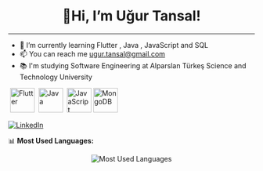 <h1 align="center">👋Hi, I’m Uğur Tansal!</h1>

---
- 🌱 I’m currently learning Flutter , Java , JavaScript and SQL
- 📫 You can reach me  ugur.tansal@gmail.com
- 📚 I'm studying Software Engineering at Alparslan Türkeş Science and Technology University
  
  
<p align="left">
  <img href="https://flutter.dev/" target="" > <img src="https://cdn.jsdelivr.net/gh/devicons/devicon/icons/flutter/flutter-original.svg" alt="Flutter" width="50" height="50"/> </img>
  <img href="https://www.java.com/" target="_blank"> <img src="https://cdn.jsdelivr.net/gh/devicons/devicon/icons/java/java-original.svg" alt="Java" width="50" height="50"/> </img>
  <img href="https://developer.mozilla.org/en-US/docs/Web/JavaScript" target="_blank"> <img src="https://cdn.jsdelivr.net/gh/devicons/devicon/icons/javascript/javascript-original.svg" alt="JavaScript" width="50" height="50"/> </img>
   <img src="https://cdn.jsdelivr.net/gh/devicons/devicon/icons/mongodb/mongodb-original.svg" alt="MongoDB" width="50" height="50"/>

</p>
  
[![LinkedIn](https://img.shields.io/badge/LinkedIn-0A66C2?style=for-the-badge&logo=linkedin&logoColor=white)](https://www.linkedin.com/in/u%C4%9Fur-tansal)

📊 **Most Used Languages:**  
<p align="center">
  <img src="https://github-readme-stats.vercel.app/api/top-langs/?username=ugurtansal&layout=compact&theme=dark" alt="Most Used Languages">
</p>

<!---
ugurtansal/ugurtansal is a ✨ special ✨ repository because its `README.md` (this file) appears on your GitHub profile.
You can click the Preview link to take a look at your changes.
--->
